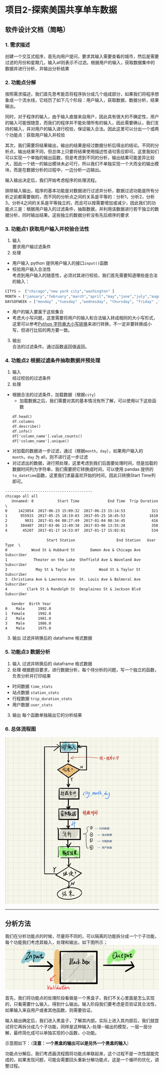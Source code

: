 # 项目2-探索美国共享单车数据


## 软件设计文档（简略）

### 1. 需求描述
创建一个交互式程序，首先向用户提问，要求其输入需要查看的城市，然后是需要过滤的月份和星期几，输入all则表示不过滤。根据用户的输入，获取数据集中的数据并进行分析，并输出分析结果
### 2. 功能点分解
按照需求描述，我们首先思考能否将程序拆分成几个组成部分，如果我们将程序想象成一个流水线，它经历了如下几个阶段：用户输入，获取数据，数据分析，结果输出。

同时，对于程序的输入，由于输入直接来自用户，因此具有很大的不确定性，用户的输入可能很随意，而我们的程序并不能处理所有的输入，因此需要确认，我们支持的输入，并对用户的输入进行校验，保证输入合法。因此这里可以分出一个或两个功能点：获取用户输入并校验

其次，我们需要将结果输出，输出的结果是经过数据分析后得出的结论。不同的分析点，输出结果不同，但总体上只要将结果使用描述性语句答应即可。这里我如们可以实现一个单独的输出函数，但是考虑到不同的分析，输出结果可能差异比较大，因此一个统一的输出模块未必可行，所以我们不单独实现一个大而全的输出模块，而是在数据分析的过程中，一边分析一边输出。

输入输出决定后，我们开始考虑程序的处理流程。

排除输入输出，程序的基本功能是对数据进行过滤并分析，数据过滤功能是所有分析之前都需要做的，而不同的分析点之间的关系是平等的：分析1，分析2，分析3，分析4之间的关系是平等独立的，而且可以按需要增加或减少，因此我们的功能点三是：根据用户输入的过滤条件，抽取数据，并利用该数据进行若干独立的数据分析，同时输出结果。这些独立的数据分析没有先后顺序的要求



### 3. 功能点1 获取用户输入并校验合法性
1. 输入  
要求用户输过滤条件
2. 处理  
- 用户输入
python 提供用户输入的接口`input()`函数
- 校验用户输入合法性  
考虑到用户输入的随意性，必须对其进行校验，我们首先需要知道哪些是合法的输入：
```python
CITYS =  ["chicago","new york city","washington" ]
MONTH = ["january","february","march","april","may","june","july","august","september","october","november","december",'all']
DAYSOFWEEK = ["monday" ,"tuesday" ,"wednesday", "thursday", "friday" ,"saturday" ,"sunday",'all']
```
  - 用户的输入要属于这些集合
  - 考虑大小写问题，这里需要将用户的输入和合法输入转成相同的大小写形式，这里可以参考[Python 字符串大小写转换](http://www.runoob.com/python3/python3-upper-lower.html)来进行转换，不一定非要转换成小写，但进行比较的两方要一致。
  
3. 输出  
合法的过滤条件。通过函数返回值返回。

### 4. 功能点2 根据过滤条件抽取数据并预处理

1. 输入  
经过校验的过滤条件 
2. 处理  
- 根据合法的过滤条件，加载数据（根据`city`）
  - 加载数据之后，我们需要对其的基本情况有所了解，可以使用以下这些函数
  ```
  df.head()
  df.columns
  df.describe()
  df.info()
  df['column_name'].value_counts()
  df['column_name'].unique()
  ```
- 对加载的数据进一步过滤，通过（根据`month`，`day`），如果用户输入的 `month`，`day` 为 all，则不进行这一步过滤
- 对过滤出的数据，进行预处理，这里考虑到我们后面要处理时间，但是加载的数据时间列为字符串，我们需要把它转换成时间，可以使用 pandas 提供的 `to_datetime`函数，这里我们求最喜欢开始的时间，因此只转换Start Time列即可。
```
----------------------------------------
chicago all all
   Unnamed: 0           Start Time             End Time  Trip Duration  \
0     1423854  2017-06-23 15:09:32  2017-06-23 15:14:53            321   
1      955915  2017-05-25 18:19:03  2017-05-25 18:45:53           1610   
2        9031  2017-01-04 08:27:49  2017-01-04 08:34:45            416   
3      304487  2017-03-06 13:49:38  2017-03-06 13:55:28            350   
4       45207  2017-01-17 14:53:07  2017-01-17 15:02:01            534   

                   Start Station                   End Station   User Type  \
0           Wood St & Hubbard St       Damen Ave & Chicago Ave  Subscriber   
1            Theater on the Lake  Sheffield Ave & Waveland Ave  Subscriber   
2             May St & Taylor St           Wood St & Taylor St  Subscriber   
3  Christiana Ave & Lawrence Ave  St. Louis Ave & Balmoral Ave  Subscriber   
4         Clark St & Randolph St  Desplaines St & Jackson Blvd  Subscriber   

   Gender  Birth Year  
0    Male      1992.0  
1  Female      1992.0  
2    Male      1981.0  
3    Male      1986.0  
4    Male      1975.0  
```

3. 输出
过滤并转换后的 dataframe 格式数据

### 5. 功能点3 数据分析

1. 输入
过滤并转换后的 dataframe 格式数据
2. 处理
根据题目要求，进行数据分析，每个待分析的问题，写一个独立的函数，负责分析并打印结果  
  - 时间数据 `time_stats`
  - 站点数据 `station_stats`
  - 行程数据 `trip_duration_stats`
  - 用户数据 `user_stats`


3. 输出
每个函数单独输出它的分析结果

### 6. 总体流程图 

![](https://github.com/hanxiaomax/uda-band/blob/master/2.python/3CF2B854-D453-4415-A893-58F5F4EE762A.jpeg)


---------------------------------

## 分析方法

我们在分析功能点的时候，尽量将不同的，可以隔离的功能拆分成一个个子功能，每个功能我们考虑其输入，处理和输出，如下图所示；
![](https://github.com/hanxiaomax/uda-band/blob/master/2.python/F275D712-040B-4796-8F03-6F45156310A6.jpeg)

首先，我们将功能点的处理阶段看做是一个黑盒子，我们不关心里面是怎么实现的，只看需要什么输入，得到什么输出。输入阶段我们要考虑是否验证其合法性，如果输入来自用户或者其他函数，则需要验证。

输入输出确定后，我们进入黑盒子，了解其内部。实际上进入其内部后，我们就尝试将它再拆分成几个子功能，同样是这种输入-处理--输出的模型，一层一层分解，最终简化成可以单独实现的小函数，小功能。

示意图如下：（**注意：一个黑盒的输出可以是另外一个黑盒的输入**）

功能点分解后，我们考虑画流程图将功能点串联起来，这个过程不是一次性就能完成的，如果发现问题，可能会需要回头重新分解功能点，这是一个循环的优化，调整过程。
